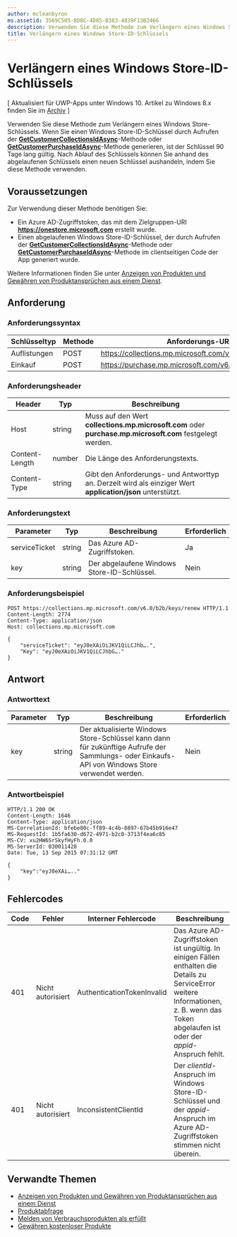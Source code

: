 ```yaml
---
author: mcleanbyron
ms.assetid: 3569C505-8D8C-4D85-B383-4839F13B2466
description: Verwenden Sie diese Methode zum Verlängern eines Windows Store-Schlüssels.
title: Verlängern eines Windows Store-ID-Schlüssels
---
```


# Verlängern eines Windows Store-ID-Schlüssels


\[ Aktualisiert für UWP-Apps unter Windows 10. Artikel zu Windows 8.x finden Sie im [Archiv](http://go.microsoft.com/fwlink/p/?linkid=619132) \]

Verwenden Sie diese Methode zum Verlängern eines Windows Store-Schlüssels. Wenn Sie einen Windows Store-ID-Schlüssel durch Aufrufen der [**GetCustomerCollectionsIdAsync**](https://msdn.microsoft.com/library/windows/apps/mt608674)-Methode oder [**GetCustomerPurchaseIdAsync**](https://msdn.microsoft.com/library/windows/apps/mt608675)-Methode generieren, ist der Schlüssel 90 Tage lang gültig. Nach Ablauf des Schlüssels können Sie anhand des abgelaufenen Schlüssels einen neuen Schlüssel aushandeln, indem Sie diese Methode verwenden.

## Voraussetzungen


Zur Verwendung dieser Methode benötigen Sie:

-   Ein Azure AD-Zugriffstoken, das mit dem Zielgruppen-URI **https://onestore.microsoft.com** erstellt wurde.
-   Einen abgelaufenen Windows Store-ID-Schlüssel, der durch Aufrufen der [**GetCustomerCollectionsIdAsync**](https://msdn.microsoft.com/library/windows/apps/mt608674)-Methode oder [**GetCustomerPurchaseIdAsync**](https://msdn.microsoft.com/library/windows/apps/mt608675)-Methode im clientseitigen Code der App generiert wurde.

Weitere Informationen finden Sie unter [Anzeigen von Produkten und Gewähren von Produktansprüchen aus einem Dienst](view-and-grant-products-from-a-service.md).

## Anforderung


### Anforderungssyntax

| Schlüsseltyp    | Methode | Anforderungs-URI                                              |
|-------------|--------|----------------------------------------------------------|
| Auflistungen | POST   | https://collections.mp.microsoft.com/v6.0/b2b/keys/renew |
| Einkauf    | POST   | https://purchase.mp.microsoft.com/v6.0/b2b/keys/renew    |

 

### Anforderungsheader

| Header         | Typ   | Beschreibung                                                                                           |
|----------------|--------|-------------------------------------------------------------------------------------------------------|
| Host           | string | Muss auf den Wert **collections.mp.microsoft.com** oder **purchase.mp.microsoft.com** festgelegt werden.           |
| Content-Length | number | Die Länge des Anforderungstexts.                                                                       |
| Content-Type   | string | Gibt den Anforderungs- und Antworttyp an. Derzeit wird als einziger Wert **application/json** unterstützt. |

 

### Anforderungstext

| Parameter     | Typ   | Beschreibung                       | Erforderlich |
|---------------|--------|-----------------------------------|----------|
| serviceTicket | string | Das Azure AD-Zugriffstoken.        | Ja      |
| key           | string | Der abgelaufene Windows Store-ID-Schlüssel. | Nein       |

 

### Anforderungsbeispiel

```syntax
POST https://collections.mp.microsoft.com/v6.0/b2b/keys/renew HTTP/1.1
Content-Length: 2774
Content-Type: application/json
Host: collections.mp.microsoft.com

{ 
    "serviceTicket": "eyJ0eXAiOiJKV1QiLCJhb….",
    "Key": "eyJ0eXAiOiJKV1QiLCJhbG…."
}
```

## Antwort


### Antworttext

| Parameter | Typ   | Beschreibung                                                                                                            | Erforderlich |
|-----------|--------|------------------------------------------------------------------------------------------------------------------------|----------|
| key       | string | Der aktualisierte Windows Store-Schlüssel kann dann für zukünftige Aufrufe der Sammlungs- oder Einkaufs-API von Windows Store verwendet werden. | Nein       |

 

### Antwortbeispiel

```syntax
HTTP/1.1 200 OK
Content-Length: 1646
Content-Type: application/json
MS-CorrelationId: bfebe80c-ff89-4c4b-8897-67b45b916e47
MS-RequestId: 1b5fa630-d672-4971-b2c0-3713f4ea6c85
MS-CV: xu2HW6SrSkyfHyFh.0.0
MS-ServerId: 030011428
Date: Tue, 13 Sep 2015 07:31:12 GMT

{
    "key":"eyJ0eXAi….."
}
```

## Fehlercodes


| Code | Fehler        | Interner Fehlercode           | Beschreibung                                                                                                                                                                           |
|------|--------------|----------------------------|---------------------------------------------------------------------------------------------------------------------------------------------------------------------------------------|
| 401  | Nicht autorisiert | AuthenticationTokenInvalid | Das Azure AD-Zugriffstoken ist ungültig. In einigen Fällen enthalten die Details zu ServiceError weitere Informationen, z. B. wenn das Token abgelaufen ist oder der *appid*-Anspruch fehlt. |
| 401  | Nicht autorisiert | InconsistentClientId       | Der *clientId*-Anspruch im Windows Store-ID-Schlüssel und der *appid*-Anspruch im Azure AD-Zugriffstoken stimmen nicht überein.                                                                     |

 

## Verwandte Themen


* [Anzeigen von Produkten und Gewähren von Produktansprüchen aus einem Dienst](view-and-grant-products-from-a-service.md)
* [Produktabfrage](query-for-products.md)
* [Melden von Verbrauchsprodukten als erfüllt](report-consumable-products-as-fulfilled.md)
* [Gewähren kostenloser Produkte](grant-free-products.md)



<!--HONumber=May16_HO2-->


